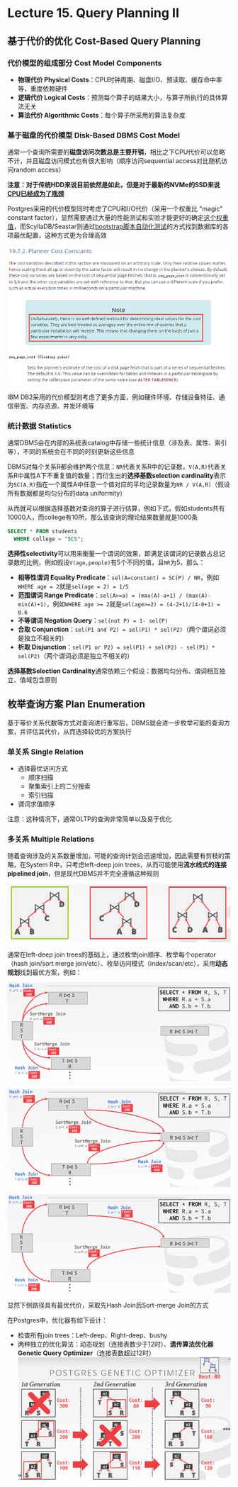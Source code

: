 # Lecture 15. Query Planning II

## 基于代价的优化 Cost-Based Query Planning

### 代价模型的组成部分 Cost Model Components

- **物理代价 Physical Costs**：CPU时钟周期、磁盘I/O、预读取、缓存命中率等，重度依赖硬件
- **逻辑代价 Logical Costs**：预测每个算子的结果大小，与算子所执行的具体算法无关
- **算法代价 Algorithmic Costs**：每个算子所采用的算法复杂度

### 基于磁盘的代价模型 Disk-Based DBMS Cost Model

通常一个查询所需要的**磁盘访问次数总是主要开销**，相比之下CPU代价可以忽略不计，并且磁盘访问模式也有很大影响（顺序访问sequential access对比随机访问random access）

**注意：对于传统HDD来说目前依然是如此，但是对于最新的NVMe的SSD来说[CPU已经成为了瓶颈](https://github.com/JasonYuchen/notes/blob/master/linux/io_uring.md#modern-storage-is-plenty-fast-it-is-the-apis-that-are-bad)**

Postgres采用的代价模型同时考虑了CPU和I/O代价（采用一个权重比 "magic" constant factor），显然需要通过大量的性能测试和实验才能更好的确定[这个权重值](https://www.postgresql.org/docs/current/runtime-config-query.html#RUNTIME-CONFIG-QUERY-CONSTANTS)，而ScyllaDB/Seastar则通过[bootstrap脚本自动化测试](https://github.com/scylladb/seastar/tree/master/apps/iotune)的方式找到数据库的各项最优配置，这种方式更为合理高效

![14.4](images/14.4.png)

IBM DB2采用的代价模型则考虑了更多方面，例如硬件环境、存储设备特征、通信带宽、内存资源、并发环境等

### 统计数据 Statistics

通常DBMS会在内部的系统表catalog中存储一些统计信息（涉及表、属性、索引等），不同的系统会在不同的时刻更新这些信息

DBMS对每个关系R都会维护两个信息：`NR`代表关系R中的记录数，`V(A,R)`代表关系R中属性A下不重复值的数量；而衍生出的**选择基数selection cardinality**表示为`SC(A,R)`指在一个属性A中任意一个值对应的平均记录数量为`NR / V(A,R)`（假设所有数据都是均匀分布的data uniformity）

从而就可以根据选择基数对查询的算子进行估算，例如下式，假如students共有10000人，而college有10所，那么该查询的理论结果数量就是1000条

```SQL
SELECT * FROM students
  WHERE college = "SCS";
```

**选择性selectivity**可以用来衡量一个谓词的效果，即满足该谓词的记录数占总记录数的比例，例如假设`V(age,people)`有5个不同的值，且`NR`为5，那么：

- **相等性谓词 Equality Predicate**：`sel(A=constant) = SC(P) / NR`，例如`WHERE age = 2`就是`sel(age = 2) = 1/5`
- **范围谓词 Range Predicate**：`sel(A>=a) = (max(A)-a+1) / (max(A)-min(A)+1)`，例如`WHERE age >= 2`就是`sel(age>=2) = (4-2+1)/(4-0+1) = 0.6`
- **不等谓词 Negation Query**：`sel(not P) = 1- sel(P)`
- **合取 Conjunction**：`sel(P1 and P2) = sel(P1) * sel(P2)`（两个谓词必须是独立不相关的）
- **析取 Disjunction**：`sel(P1 or P2) = sel(P1) + sel(P2) - sel(P1) * sel(P2)`（两个谓词必须是独立不相关的）

**选择基数Selection Cardinality**通常依赖三个假设：数据均匀分布、谓词相互独立、值域包含原则

## 枚举查询方案 Plan Enumeration

基于等价关系代数等方式对查询进行重写后，DBMS就会进一步枚举可能的查询方案，并评估其代价，从而选择较优的方案执行

### 单关系 Single Relation

- 选择最优访问方式
  - 顺序扫描
  - 聚集索引上的二分搜索
  - 索引扫描
- 谓词求值顺序

注意：这种情况下，通常OLTP的查询非常简单以及易于优化

### 多关系 Multiple Relations

随着查询涉及的关系数量增加，可能的查询计划会迅速增加，因此需要有剪枝的策略，在System R中，只考虑left-deep join trees，从而可能使用**流水线式的连接pipelined join**，但是现代DBMS并不完全遵循这种规则

![15.1](images/15.1.png)

通常在left-deep join trees的基础上，通过枚举join顺序、枚举每个operator（hash join/sort merge join/etc）、枚举访问模式（index/scan/etc），采用**动态规划**找到最优方案，例如：

![15.2](images/15.2.png)

![15.3](images/15.3.png)

![15.4](images/15.4.png)

显然下侧路径具有最优代价，采取先Hash Join后Sort-merge Join的方式

在Postgres中，优化器有如下设计：

- 检查所有join trees：Left-deep、Right-deep、bushy
- 两种独立的优化算法：动态规划（连接表数少于12时）、**遗传算法优化器Genetic Query Optimizer**（连接表数超过12时）
  ![15.5](images/15.5.png)
